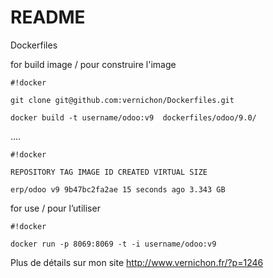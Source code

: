 # README #


Dockerfiles


for build image / pour construire l'image


```
#!docker

git clone git@github.com:vernichon/Dockerfiles.git

docker build -t username/odoo:v9  dockerfiles/odoo/9.0/
```


....


```
#!docker

REPOSITORY TAG IMAGE ID CREATED VIRTUAL SIZE

erp/odoo v9 9b47bc2fa2ae 15 seconds ago 3.343 GB
```




for use / pour l’utiliser


```
#!docker

docker run -p 8069:8069 -t -i username/odoo:v9 
```




Plus de détails sur mon site  http://www.vernichon.fr/?p=1246
